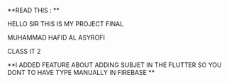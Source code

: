 **READ THIS : **

HELLO SIR THIS IS MY PROJECT FINAL

MUHAMMAD HAFID AL ASYROFI

CLASS IT 2

**I ADDED FEATURE ABOUT ADDING SUBJET IN THE FLUTTER SO YOU DONT TO HAVE TYPE MANUALLY IN FIREBASE **
